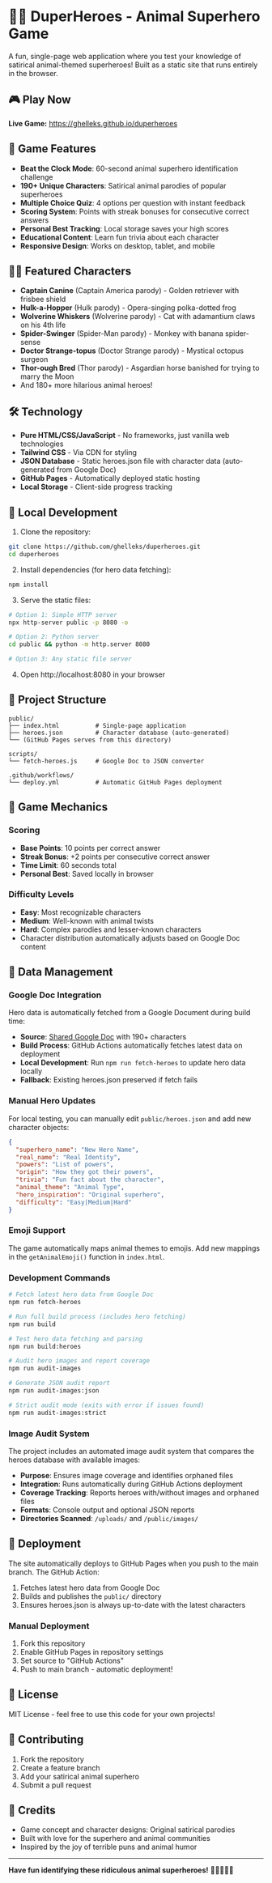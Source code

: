 # 🦸‍♂️ DuperHeroes - Animal Superhero Game

A fun, single-page web application where you test your knowledge of satirical animal-themed superheroes! Built as a static site that runs entirely in the browser.

## 🎮 Play Now

**Live Game:** https://ghelleks.github.io/duperheroes

## 🎯 Game Features

- **Beat the Clock Mode**: 60-second animal superhero identification challenge
- **190+ Unique Characters**: Satirical animal parodies of popular superheroes
- **Multiple Choice Quiz**: 4 options per question with instant feedback
- **Scoring System**: Points with streak bonuses for consecutive correct answers
- **Personal Best Tracking**: Local storage saves your high scores
- **Educational Content**: Learn fun trivia about each character
- **Responsive Design**: Works on desktop, tablet, and mobile

## 🦸‍♂️ Featured Characters

- **Captain Canine** (Captain America parody) - Golden retriever with frisbee shield
- **Hulk-a-Hopper** (Hulk parody) - Opera-singing polka-dotted frog
- **Wolverine Whiskers** (Wolverine parody) - Cat with adamantium claws on his 4th life
- **Spider-Swinger** (Spider-Man parody) - Monkey with banana spider-sense
- **Doctor Strange-topus** (Doctor Strange parody) - Mystical octopus surgeon
- **Thor-ough Bred** (Thor parody) - Asgardian horse banished for trying to marry the Moon
- And 180+ more hilarious animal heroes!

## 🛠️ Technology

- **Pure HTML/CSS/JavaScript** - No frameworks, just vanilla web technologies
- **Tailwind CSS** - Via CDN for styling
- **JSON Database** - Static heroes.json file with character data (auto-generated from Google Doc)
- **GitHub Pages** - Automatically deployed static hosting
- **Local Storage** - Client-side progress tracking

## 🚀 Local Development

1. Clone the repository:
```bash
git clone https://github.com/ghelleks/duperheroes.git
cd duperheroes
```

2. Install dependencies (for hero data fetching):
```bash
npm install
```

3. Serve the static files:
```bash
# Option 1: Simple HTTP server
npx http-server public -p 8080 -o

# Option 2: Python server
cd public && python -m http.server 8080

# Option 3: Any static file server
```

4. Open http://localhost:8080 in your browser

## 📁 Project Structure

```
public/
├── index.html          # Single-page application
├── heroes.json         # Character database (auto-generated)
└── (GitHub Pages serves from this directory)

scripts/
└── fetch-heroes.js     # Google Doc to JSON converter

.github/workflows/
└── deploy.yml          # Automatic GitHub Pages deployment
```

## 🎨 Game Mechanics

### Scoring
- **Base Points**: 10 points per correct answer
- **Streak Bonus**: +2 points per consecutive correct answer
- **Time Limit**: 60 seconds total
- **Personal Best**: Saved locally in browser

### Difficulty Levels
- **Easy**: Most recognizable characters
- **Medium**: Well-known with animal twists  
- **Hard**: Complex parodies and lesser-known characters
- Character distribution automatically adjusts based on Google Doc content

## 🔧 Data Management

### Google Doc Integration

Hero data is automatically fetched from a Google Document during build time:

- **Source**: [Shared Google Doc](https://docs.google.com/document/d/1EqPn6k6UicD8uTSbKQ0z4SuBKC19UPI-GC1PAjy3VUY/edit) with 190+ characters
- **Build Process**: GitHub Actions automatically fetches latest data on deployment
- **Local Development**: Run `npm run fetch-heroes` to update hero data locally
- **Fallback**: Existing heroes.json preserved if fetch fails

### Manual Hero Updates

For local testing, you can manually edit `public/heroes.json` and add new character objects:

```json
{
  "superhero_name": "New Hero Name",
  "real_name": "Real Identity",
  "powers": "List of powers",
  "origin": "How they got their powers",
  "trivia": "Fun fact about the character",
  "animal_theme": "Animal Type",
  "hero_inspiration": "Original superhero",
  "difficulty": "Easy|Medium|Hard"
}
```

### Emoji Support

The game automatically maps animal themes to emojis. Add new mappings in the `getAnimalEmoji()` function in `index.html`.

### Development Commands

```bash
# Fetch latest hero data from Google Doc
npm run fetch-heroes

# Run full build process (includes hero fetching)
npm run build

# Test hero data fetching and parsing
npm run build:heroes

# Audit hero images and report coverage
npm run audit-images

# Generate JSON audit report
npm run audit-images:json

# Strict audit mode (exits with error if issues found)
npm run audit-images:strict
```

### Image Audit System

The project includes an automated image audit system that compares the heroes database with available images:

- **Purpose**: Ensures image coverage and identifies orphaned files
- **Integration**: Runs automatically during GitHub Actions deployment
- **Coverage Tracking**: Reports heroes with/without images and orphaned files
- **Formats**: Console output and optional JSON reports
- **Directories Scanned**: `/uploads/` and `/public/images/`

## 🚀 Deployment

The site automatically deploys to GitHub Pages when you push to the main branch. The GitHub Action:

1. Fetches latest hero data from Google Doc
2. Builds and publishes the `public/` directory
3. Ensures heroes.json is always up-to-date with the latest characters

### Manual Deployment

1. Fork this repository
2. Enable GitHub Pages in repository settings
3. Set source to "GitHub Actions"
4. Push to main branch - automatic deployment!

## 📝 License

MIT License - feel free to use this code for your own projects!

## 🤝 Contributing

1. Fork the repository
2. Create a feature branch
3. Add your satirical animal superhero
4. Submit a pull request

## 🎉 Credits

- Game concept and character designs: Original satirical parodies
- Built with love for the superhero and animal communities
- Inspired by the joy of terrible puns and animal humor

---

**Have fun identifying these ridiculous animal superheroes!** 🦸‍♂️🐶🐸🐱